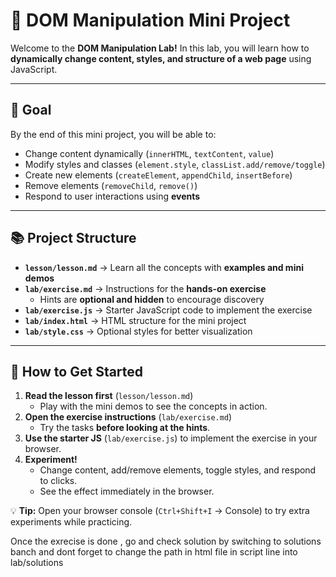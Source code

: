 # 🌟 DOM Manipulation Mini Project

Welcome to the **DOM Manipulation Lab!**
In this lab, you will learn how to **dynamically change content, styles, and structure of a web page** using JavaScript.

---

## 🎯 Goal

By the end of this mini project, you will be able to:

- Change content dynamically (`innerHTML`, `textContent`, `value`)  
- Modify styles and classes (`element.style`, `classList.add/remove/toggle`)  
- Create new elements (`createElement`, `appendChild`, `insertBefore`)  
- Remove elements (`removeChild`, `remove()`)  
- Respond to user interactions using **events**  

---

## 📚 Project Structure

- **`lesson/lesson.md`** → Learn all the concepts with **examples and mini demos**  
- **`lab/exercise.md`** → Instructions for the **hands-on exercise**  
  - Hints are **optional and hidden** to encourage discovery  
- **`lab/exercise.js`** → Starter JavaScript code to implement the exercise  
- **`lab/index.html`** → HTML structure for the mini project  
- **`lab/style.css`** → Optional styles for better visualization  

---

## 🚀 How to Get Started

1. **Read the lesson first** (`lesson/lesson.md`)  
   - Play with the mini demos to see the concepts in action.  
2. **Open the exercise instructions** (`lab/exercise.md`)  
   - Try the tasks **before looking at the hints**.  
3. **Use the starter JS** (`lab/exercise.js`) to implement the exercise in your browser.  
4. **Experiment!**  
   - Change content, add/remove elements, toggle styles, and respond to clicks.  
   - See the effect immediately in the browser.  

💡 **Tip:** Open your browser console (`Ctrl+Shift+I` → Console) to try extra experiments while practicing.

Once the exrecise is done , go and check solution by switching to solutions banch and dont forget to change the path in html file in script line into lab/solutions 
